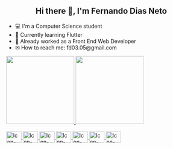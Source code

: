 <h2 align="center"> Hi there 👋, I'm Fernando Dias Neto </h2>
<ul>
<li> 💻 I'm a Computer Science student </li>
<li> 📘 Currently learning Flutter </li>
<li> 👔 Already worked as a Front End Web Developer </li>
<li> ✉ How to reach me: fd03.05@gmail.com </li>
</ul>
<div>
  <a href="https://github.com/DiasNeto0305">
  <img height="180em" src="https://github-readme-stats.vercel.app/api?username=DiasNeto0305&show_icons=true&theme=tokyonight&include_all_commits=true&count_private=true"/>
  <img height="180em" src="https://github-readme-stats.vercel.app/api/top-langs/?username=DiasNeto0305&layout=compact&langs_count=7&theme=tokyonight"/>
</div>
<div style="display: inline_block"><br>
  <img align="center" alt="Icon-Flutter" height="30" width="40" src="https://cdn.jsdelivr.net/gh/devicons/devicon/icons/flutter/flutter-original.svg" />
  <img align="center" alt="Icon-Dart" height="30" width="40" src="https://cdn.jsdelivr.net/gh/devicons/devicon/icons/dart/dart-original.svg" />
  <img align="center" alt="Icon-Vue" height="30" width="40" src="https://cdn.jsdelivr.net/gh/devicons/devicon/icons/vuejs/vuejs-original.svg" />
  <img align="center" alt="Icon-JS" height="30" width="40" src="https://cdn.jsdelivr.net/gh/devicons/devicon/icons/javascript/javascript-original.svg" />
  <img align="center" alt="Icon-TS" height="30" width="40" src="https://cdn.jsdelivr.net/gh/devicons/devicon/icons/typescript/typescript-original.svg" />
  <img align="center" alt="Icon-HTML" height="30" width="40" src="https://cdn.jsdelivr.net/gh/devicons/devicon/icons/html5/html5-original.svg" />
  <img align="center" alt="Icon-CSS" height="30" width="40" src="https://cdn.jsdelivr.net/gh/devicons/devicon/icons/css3/css3-original.svg" />
</div>
 
##

<!--
**DiasNeto0305/DiasNeto0305** is a ✨ _special_ ✨ repository because its `README.md` (this file) appears on your GitHub profile.

Here are some ideas to get you started:

- 🔭 I’m currently working on ...
- 🌱 I’m currently learning ...
- 👯 I’m looking to collaborate on ...
- 🤔 I’m looking for help with ...
- 💬 Ask me about ...
- 📫 How to reach me: ...
- 😄 Pronouns: ...
- ⚡ Fun fact: ...
-->
